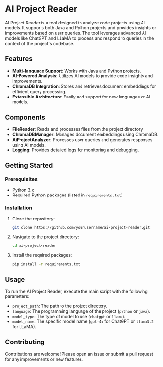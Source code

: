 # AI Project Reader

AI Project Reader is a tool designed to analyze code projects using AI models. It supports both Java and Python projects and provides insights or improvements based on user queries. The tool leverages advanced AI models like ChatGPT and LLaMA to process and respond to queries in the context of the project's codebase.

## Features

- **Multi-language Support**: Works with Java and Python projects.
- **AI-Powered Analysis**: Utilizes AI models to provide code insights and improvements.
- **ChromaDB Integration**: Stores and retrieves document embeddings for efficient query processing.
- **Extensible Architecture**: Easily add support for new languages or AI models.

## Components

- **FileReader**: Reads and processes files from the project directory.
- **ChromaDBManager**: Manages document embeddings using ChromaDB.
- **AiProjectAnalyzer**: Processes user queries and generates responses using AI models.
- **Logging**: Provides detailed logs for monitoring and debugging.

## Getting Started

### Prerequisites

- Python 3.x
- Required Python packages (listed in `requirements.txt`)

### Installation

1. Clone the repository:
   ```bash
   git clone https://github.com/yourusername/ai-project-reader.git
   ```
2. Navigate to the project directory:
   ```bash
   cd ai-project-reader
   ```
3. Install the required packages:
   ```bash
   pip install -r requirements.txt
   ```

## Usage

To run the AI Project Reader, execute the main script with the following parameters:

- `project_path`: The path to the project directory.
- `language`: The programming language of the project (`python` or `java`).
- `model_type`: The type of model to use (`chatgpt` or `llama`).
- `model_name`: The specific model name (`gpt-4o` for ChatGPT or `llama3.2` for LLaMA).

## Contributing

Contributions are welcome! Please open an issue or submit a pull request for any improvements or new features.

